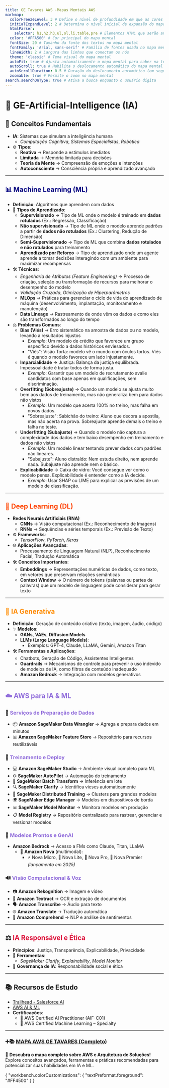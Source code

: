 ```yaml
---
title: GE Tavares AWS -Mapas Mentais AWS 
markmap:
  colorFreezeLevel: 3 # Define o nível de profundidade em que as cores dos nós são congeladas
  initialExpandLevel: 2 # Determina o nível inicial de expansão do mapa mental
  htmlParser:
    selector: h1,h2,h3,ul,ol,li,table,pre # Elementos HTML que serão analisados para gerar o mapa mental
  color: '#FFA500' # Cor principal do mapa mental
  fontSize: 20 # Tamanho da fonte dos textos no mapa mental
  fontFamily: 'Arial, sans-serif' # Família de fontes usada no mapa mental
  lineWidth: 2 # Largura das linhas que conectam os nós
  theme: 'classic' # Tema visual do mapa mental
  autoFit: true # Ajusta automaticamente o mapa mental para caber na tela
  autoScroll: true # Habilita o deslocamento automático do mapa mental
  autoScrollDuration: 0.5 # Duração do deslocamento automático (em segundos)
  zoomable: true # Permite o zoom no mapa mental
search.searchOnType: true # Ativa a busca enquanto o usuário digita
---
```


# <span style="color:#000010B">🤖 GE-Artificial-Intelligence (IA)</span>

## 🧠 Conceitos Fundamentais
- **IA**: Sistemas que simulam a inteligência humana  
  - *Computação Cognitiva*, *Sistemas Especialistas*, *Robótica*
- ⚙️ **Tipos**:
  - **Reativa** → Responde a estímulos imediatos  
  - **Limitada** → Memória limitada para decisões  
  - **Teoria da Mente** → Compreensão de emoções e intenções  
  - **Autoconsciente** → Consciência própria e aprendizado avançado  

---

## <span style="color:#000080">📊 Machine Learning (ML)</span>
- **Definição**: Algoritmos que aprendem com dados  
- 🔁 **Tipos de Aprendizado**:
  - **Supervisionado** → Tipo de ML onde o modelo é treinado em **dados rotulados** (Ex.: Regressão, Classificação)  
  - **Não supervisionado** → Tipo de ML onde o modelo aprende padrões a partir de **dados não rotulados** (Ex.: Clustering, Redução de Dimensão)  
  - **Semi-Supervisionado** → Tipo de ML que combina **dados rotulados e não rotulados** para treinamento  
  - **Aprendizado por Reforço** → Tipo de aprendizado onde um agente aprende a tomar decisões interagindo com um ambiente para maximizar recompensas  
- 🛠️ **Técnicas**:
  - *Engenharia de Atributos (Feature Engineering)* → Processo de criação, seleção ou transformação de recursos para melhorar o desempenho do modelo  
  - *Validação Cruzada*, *Otimização de Hiperparâmetros*  
  - **MLOps** → Práticas para gerenciar o ciclo de vida do aprendizado de máquina (desenvolvimento, implantação, monitoramento e manutenção)  
  - **Data Lineage** → Rastreamento de onde vêm os dados e como eles são transformados ao longo do tempo  
- ⚖️ **Problemas Comuns**:
  - **Bias (Viés)** → Erro sistemático na amostra de dados ou no modelo, levando a resultados injustos  
    - *Exemplo*: Um modelo de crédito que favorece um grupo específico devido a dados históricos enviesados.  
    - "Viés": Visão Torta: modelo vê o mundo com óculos tortos. Viés é quando o modelo favorece um lado injustamente.  
  - **Imparcialidade** → Justiça: Balança da justiça equilibrada. Impessoalidade é tratar todos de forma justa.  
    - *Exemplo*: Garantir que um modelo de recrutamento avalie candidatos com base apenas em qualificações, sem discriminação.  
  - **Overfitting (Sobreajuste)** → Quando um modelo se ajusta muito bem aos dados de treinamento, mas não generaliza bem para dados não vistos  
    - *Exemplo*: Um modelo que acerta 100% no treino, mas falha em novos dados.  
    - "Sobreajuste": Sabichão do treino: Aluno que decora a apostila, mas não acerta na prova. Sobreajuste aprende demais o treino e falha no teste.  
  - **Underfitting (Subajuste)** → Quando o modelo não captura a complexidade dos dados e tem baixo desempenho em treinamento e dados não vistos  
    - *Exemplo*: Um modelo linear tentando prever dados com padrões não lineares.  
    - "Subajuste": Aluno distraído: Nem estuda direito, nem aprende nada. Subajuste não aprende nem o básico.  
  - **Explicabilidade** → Caixa de vidro: Você consegue ver como o modelo pensa. Explicabilidade é entender como a IA decide.  
    - *Exemplo*: Usar SHAP ou LIME para explicar as previsões de um modelo de classificação.

---

## <span style="color:#FF4500">🧠 Deep Learning (DL)</span>
- **Redes Neurais Artificiais (RNA)**  
  - **CNNs** → Visão computacional (Ex.: Reconhecimento de Imagens)  
  - **RNNs** → Sequências e séries temporais (Ex.: Previsão de Texto)  
- ⚙️ **Frameworks**:
  - *TensorFlow*, *PyTorch*, *Keras*  
- 🌐 **Aplicações Avançadas**:
  - Processamento de Linguagem Natural (NLP), Reconhecimento Facial, Tradução Automática  
- 🛠️ **Conceitos Importantes**:
  - **Embeddings** → Representações numéricas de dados, como texto, em vetores que preservam relações semânticas  
  - **Context Window** → O número de tokens (palavras ou partes de palavras) que um modelo de linguagem pode considerar para gerar texto  

---

## <span style="color:#FF8C00">🎨 IA Generativa</span>
- **Definição**: Geração de conteúdo criativo (texto, imagem, áudio, código)  
- ✨ **Modelos**:
  - **GANs**, **VAEs**, **Diffusion Models**  
  - **LLMs (Large Language Models)**:
    - Exemplos: GPT-4, Claude, LLaMA, Gemini, Amazon Titan  
- 🛠️ **Ferramentas e Aplicações**:
  - Chatbots, Geração de Código, Assistentes Inteligentes  
  - **Guardrails** → Mecanismos de controle para prevenir o uso indevido de modelos de IA, como filtros de conteúdo inadequado  
  - **Amazon Bedrock** → Integração com modelos generativos  

---

## <span style="color:#9370DB">☁️ AWS para IA & ML</span>

### 🧰 <span style="color:#9370DB">Serviços de Preparação de Dados</span>
- 📦 **Amazon SageMaker Data Wrangler** → Agrega e prepara dados em minutos  
- 📊 **Amazon SageMaker Feature Store** → Repositório para recursos reutilizáveis  

### 🚀 <span style="color:#9370DB">Treinamento e Deploy</span>
- 💻 **Amazon SageMaker Studio** → Ambiente visual completo para ML  
- ⚙️ **SageMaker AutoPilot** → Automação do treinamento  
- 🧮 **SageMaker Batch Transform** → Inferência em lote  
- 🔍 **SageMaker Clarify** → Identifica vieses automaticamente  
- 🧠 **SageMaker Distributed Training** → Clusters para grandes modelos  
- 🌍 **SageMaker Edge Manager** → Modelos em dispositivos de borda  
- 📊 **SageMaker Model Monitor** → Monitora modelos em produção  
- 📋 **Model Registry** → Repositório centralizado para rastrear, gerenciar e versionar modelos  

### 🤖 <span style="color:#9370DB">Modelos Prontos e GenAI</span>
- **Amazon Bedrock** → Acesso a FMs como Claude, Titan, LLaMA  
  - 🎯 **Amazon Nova** (multimodal):  
    - ⚡ Nova Micro, 🧠 Nova Lite, 🚀 Nova Pro, 🔮 Nova Premier *(lançamento em 2025)*  

### 🔊 <span style="color:#9370DB">Visão Computacional & Voz</span>
- 📷 **Amazon Rekognition** → Imagem e vídeo  
- 📝 **Amazon Textract** → OCR e extração de documentos  
- 🗣️ **Amazon Transcribe** → Áudio para texto  
- 🌐 **Amazon Translate** → Tradução automática  
- 🧠 **Amazon Comprehend** → NLP e análise de sentimentos  

---

## ⚖️ <span style="color:#DC143C">IA Responsável e Ética</span>
- **Princípios**: Justiça, Transparência, Explicabilidade, Privacidade  
- 🧠 **Ferramentas**:
  - *SageMaker Clarify*, *Explainability*, *Model Monitor*  
- 📜 **Governança de IA**: Responsabilidade social e ética  

---

## 📚 Recursos de Estudo
- [Trailhead - Salesforce AI](https://trailhead.salesforce.com)  
- [AWS AI & ML](https://aws.amazon.com/machine-learning/)  
- **Certificações**:
  - 🏅 AWS Certified AI Practitioner (AIF-C01)  
  - 🏅 AWS Certified Machine Learning – Specialty  

---

### ➕📚 <span style="color:#1E90FF; font-weight:bold;">**[MAPA AWS  GE TAVARES (Completo)](https://rogtavares.github.io/AWS_getavares.github.io/)**</span>  
🚀 **Descubra o mapa completo sobre AWS e Arquitetura de Soluções!**  
Explore conceitos avançados, ferramentas e práticas recomendadas para potencializar suas habilidades em IA e ML.

{
  "workbench.colorCustomizations": {
    "textPreformat.foreground": "#FF4500"
  }
}
